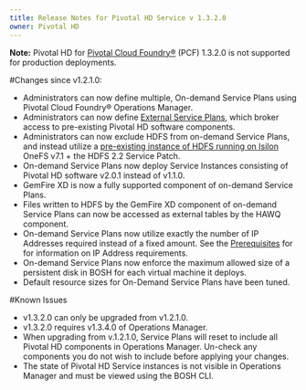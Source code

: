 ```yaml
---
title: Release Notes for Pivotal HD Service v 1.3.2.0
owner: Pivotal HD
---
```


**Note:** Pivotal HD for [Pivotal Cloud Foundry&reg;](https://network.pivotal.io/products/pivotal-cf) (PCF) 1.3.2.0 is not supported for production deployments.

#Changes since v1.2.1.0:
* Administrators can now define multiple, On-demand Service Plans using Pivotal Cloud Foundry&reg; Operations Manager.
* Administrators can now define [External Service Plans](external-service-plans.html), which broker access to pre-existing Pivotal HD software components.
* Administrators can now exclude HDFS from on-demand Service Plans, and instead utilize a [pre-existing instance of HDFS running on Isilon](isilon.html) OneFS v7.1 + the HDFS 2.2 Service Patch.
* On-demand Service Plans now deploy Service Instances consisting of Pivotal HD software v2.0.1 instead of v1.1.0.
* GemFire XD is now a fully supported component of on-demand Service Plans.
* Files written to HDFS by the GemFire XD component of on-demand Service Plans can now be accessed as external tables by the HAWQ component.
* On-demand Service Plans now utilize exactly the number of IP Addresses required instead of a fixed amount.  See the [Prerequisites](installation.html#prereq) for for information on IP Address requirements.
* On-demand Service Plans now enforce the maximum allowed size of a persistent disk in BOSH for each virtual machine it deploys.
* Default resource sizes for On-Demand Service Plans have been tuned.

#Known Issues
* v1.3.2.0 can only be upgraded from v1.2.1.0.
* v1.3.2.0 requires v1.3.4.0 of Operations Manager.
* When upgrading from v.1.2.1.0, Service Plans will reset to include all Pivotal HD components in Operations Manager.  Un-check any components you do not wish to include before applying your changes.
* The state of Pivotal HD Service instances is not visible in Operations Manager and must be viewed using the BOSH CLI.
